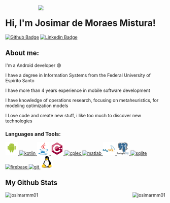 <img align="right" src="https://i.imgur.com/8MupZHY.gif" width="400px" />

# Hi, I'm Josimar de Moraes Mistura!

[![Github Badge](https://img.shields.io/badge/-Github-000?style=flat-square&logo=Github&logoColor=white&link=https://github.com/josimarmm01)](https://github.com/josimarmm01)
[![Linkedin Badge](https://img.shields.io/badge/-LinkedIn-blue?style=flat-square&logo=Linkedin&logoColor=white&link=https://www.linkedin.com/in/josimar-moraes-mistura-561275111/)](https://www.linkedin.com/in/josimar-moraes-mistura-561275111/)

## About me:

I'm a Android developer :smile:

I have a degree in Information Systems from the Federal University of Espirito Santo

I have more than 4 years experience in mobile software development

I have knowledge of operations research, focusing on metaheuristics, for modeling optimization models

I Love code and create new stuff, i like too much to discover new technologies

<h3 align="left">Languages and Tools:</h3>
<p align="left">
	<a href="https://developer.android.com" target="_blank" rel="noreferrer"> <img src="https://raw.githubusercontent.com/devicons/devicon/master/icons/android/android-original-wordmark.svg" alt="android" width="40" height="40"/> </a>
	<a href="https://kotlinlang.org" target="_blank" rel="noreferrer"> <img src="https://www.vectorlogo.zone/logos/kotlinlang/kotlinlang-icon.svg" alt="kotlin" width="40" height="40"/> </a>
	<a href="https://www.java.com" target="_blank" rel="noreferrer"> <img src="https://raw.githubusercontent.com/devicons/devicon/master/icons/java/java-original.svg" alt="java" width="40" height="40"/> </a>	
	<a href="https://www.w3schools.com/cpp/" target="_blank" rel="noreferrer"> <img src="https://raw.githubusercontent.com/devicons/devicon/master/icons/cplusplus/cplusplus-original.svg" alt="cplusplus" width="40" height="40"/> </a>
	<a href="https://www.ibm.com/br-pt/products/ilog-cplex-optimization-studio/" target="_blank" rel="noreferrer"> <img src="https://www.kent.ac.uk/productivity-tools/images/ilog.png" alt="cplex" width="40" height="40"/> </a>	
	<a href="https://www.mathworks.com/" target="_blank" rel="noreferrer"> <img src="https://upload.wikimedia.org/wikipedia/commons/2/21/Matlab_Logo.png" alt="matlab" width="40" height="40"/> </a>
	<a href="https://www.mysql.com/" target="_blank" rel="noreferrer"> <img src="https://raw.githubusercontent.com/devicons/devicon/master/icons/mysql/mysql-original-wordmark.svg" alt="mysql" width="40" height="40"/> </a>
	<a href="https://www.postgresql.org" target="_blank" rel="noreferrer"> <img src="https://raw.githubusercontent.com/devicons/devicon/master/icons/postgresql/postgresql-original-wordmark.svg" alt="postgresql" width="40" height="40"/> </a>
	<a href="https://www.sqlite.org/" target="_blank" rel="noreferrer"> <img src="https://www.vectorlogo.zone/logos/sqlite/sqlite-icon.svg" alt="sqlite" width="40" height="40"/> </a>
	<a href="https://firebase.google.com/" target="_blank" rel="noreferrer"> <img src="https://www.vectorlogo.zone/logos/firebase/firebase-icon.svg" alt="firebase" width="40" height="40"/> </a> 
	<a href="https://git-scm.com/" target="_blank" rel="noreferrer"> <img src="https://www.vectorlogo.zone/logos/git-scm/git-scm-icon.svg" alt="git" width="40" height="40"/> </a>
	<a href="https://www.linux.org/" target="_blank" rel="noreferrer"> <img src="https://raw.githubusercontent.com/devicons/devicon/master/icons/linux/linux-original.svg" alt="linux" width="40" height="40"/> </a>
</p>

## My Github Stats

<p align="center">
	<a href="https://github.com/josimarmm01">
		<img height="165em" align="left" src="https://github-readme-stats.vercel.app/api?username=josimarmm01&show_icons=true&locale=en&theme=algolia&include_all_commits=true&count_private=true" alt="josimarmm01"/>
		<img height="165em" align="right" src="https://github-readme-stats.vercel.app/api/top-langs?username=josimarmm01&show_icons=true&locale=en&layout=compact&langs_count=8&theme=algolia" alt="josimarmm01"/>
	</a>
</p>
